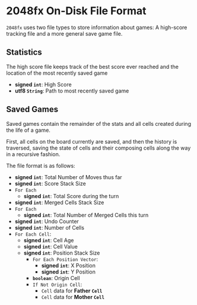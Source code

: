 # 2048fx On-Disk File Format
`2048fx` uses two file types to store information about games: A high-score tracking file
and a more general save game file.

## Statistics
The high score file keeps track of the best score ever reached and the location of the most
recently saved game

* **signed `int`**: High Score
* **utf8 `String`**: Path to most recently saved game

## Saved Games
Saved games contain the remainder of the stats and all cells created during the life of a game.

First, all cells on the board currently are saved, and then the history is traversed, saving
the state of cells and their composing cells along the way in a recursive fashion.

The file format is as follows:

* **signed `int`**: Total Number of Moves thus far
* **signed `int`**: Score Stack Size
* `For Each`
    * **signed `int`**: Total Score during the turn
* **signed `int`**: Merged Cells Stack Size
* `For Each`
    * **signed `int`**: Total Number of Merged Cells this turn
* **signed `int`**: Undo Counter
* **signed `int`**: Number of Cells
* `For Each Cell`:
    * **signed `int`**: Cell Age
    * **signed `int`**: Cell Value
    * **signed `int`**: Position Stack Size
        * `For Each Position Vector`:
            * **signed `int`**: X Position
            * **signed `int`**: Y Position
        * **`boolean`**: Origin Cell
        * `If Not Origin Cell`:
            * `Cell` data for **Father `Cell`**
            * `Cell` data for **Mother `Cell`**
    